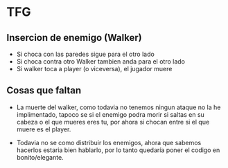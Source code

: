 TFG
==

Insercion de enemigo (Walker)
-----------------------------

* Si choca con las paredes sigue para el otro lado
* Si choca contra otro Walker tambien anda para el otro lado
* Si walker toca a player (o viceversa), el jugador muere

Cosas que faltan
----------------

* La muerte del walker, como todavia no tenemos ningun ataque
no la he implimentado, tapoco se si el enemigo podra morir si
saltas en su cabeza o el que mueres eres tu, por ahora si chocan
entre si el que muere es el player.

* Todavia no se como distribuir los enemigos, ahora que sabemos hacerlos
estaria bien hablarlo, por lo tanto quedaría poner el codigo en bonito/elegante.
